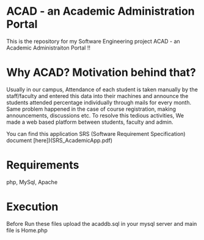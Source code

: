 # ACAD - an Academic Administration Portal
  This is the repository for my Software Engineering project ACAD - an Academic Administraiton Portal !!

# Why ACAD? Motivation behind that?
  Usually in our campus, Attendance of each student is taken manually by the staff/faculty
and entered this data into their machines and announce the students attended percentage individually
through mails for every month. Same problem happened in the case of course registration, making 
announcements, discussions etc. To resolve this tedious activities, We made a web based platform between
students, faculty and admin.

 You can find this application SRS (Software Requirement Specification) document [here])(SRS_AcademicApp.pdf)

# Requirements
php, MySql, Apache

# Execution
Before Run these files upload the acaddb.sql in your mysql server and main file is Home.php
